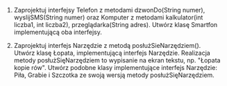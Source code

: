 1. Zaprojektuj interfejsy Telefon z metodami dzwonDo(String numer), wyslijSMS(String numer) oraz Komputer z metodami 
kalkulator(int liczba1, int liczba2), przeglądarka(String adres). Utwórz klasę Smartfon implementującą oba interfejsy.

2. Zaprojektuj interfejs Narzędzie z metodą posłużSieNarzędziem(). Utwórz klasę Łopata, implementującą interfejs 
Narzędzie. Realizacja metody posłużSięNarzędziem to wypisanie na ekran tekstu, np. "Łopata kopie rów". Utwórz podobne
 klasy implementujące interfejs Narzędzie: Piła, Grabie i Szczotka ze swoją wersją metody posłużSięNarzędziem.